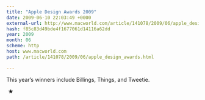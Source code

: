 ```yaml
---
title: "Apple Design Awards 2009"
date: 2009-06-10 22:03:49 +0000
external-url: http://www.macworld.com/article/141078/2009/06/apple_design_awards.html
hash: f85c83d49bde4f1677061d14116a62dd
year: 2009
month: 06
scheme: http
host: www.macworld.com
path: /article/141078/2009/06/apple_design_awards.html

---
```


This year’s winners include Billings, Things, and Tweetie.



 ★ 

